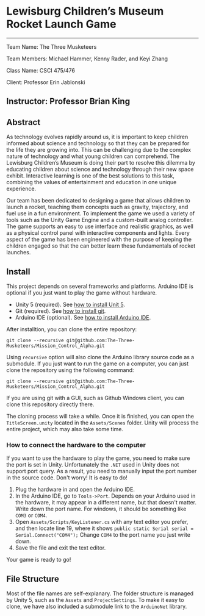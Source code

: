 # Lewisburg Children’s Museum Rocket Launch Game
----
Team Name: The Three Musketeers

Team Members: Michael Hammer, Kenny Rader, and Keyi Zhang

Class Name: CSCI 475/476

Client: Professor Erin Jablonski

Instructor: Professor Brian King
----
## Abstract
As technology evolves rapidly around us, it is important to keep children informed about science and technology so that they can be prepared for the life they are growing into. This can be challenging due to the complex nature of technology and what young children can comprehend. The Lewisburg Children’s Museum is doing their part to resolve this dilemma by educating children about science and technology through their new space exhibit. Interactive learning is one of the best solutions to this task, combining the values of entertainment and education in one unique experience.

Our team has been dedicated to designing a game that allows children to launch a rocket, teaching them concepts such as gravity, trajectory, and fuel use in a fun environment. To implement the game we used a variety of tools such as the Unity Game Engine and a custom-built analog controller. The game supports an easy to use interface and realistic graphics, as well as a physical control panel with interactive components and lights. Every aspect of the game has been engineered with the purpose of keeping the children engaged so that the can better learn these fundamentals of rocket launches.

## Install
This project depends on several frameworks and platforms. Arduino IDE is optional if you just want to play the game without hardware.
+ Unity 5 (required). See [how to install Unit 5](https://docs.unity3d.com/Manual/InstallingUnity.html).
+ Git (required). See [how to install git](https://git-scm.com/book/en/v2/Getting-Started-Installing-Git).
+ Arduino IDE (optional). See [how to install Arduino IDE](https://www.arduino.cc/en/Guide/HomePage).

After installtion, you can clone the entire repository:
```
git clone --recursive git@github.com:The-Three-Musketeers/Mission_Control_Alpha.git
```
Using ```recursive``` option will also clone the Arduino library source code as a submodule. If you just want to run the game on a computer, you can just clone the repository using the following command:
```
git clone --recursive git@github.com:The-Three-Musketeers/Mission_Control_Alpha.git
```

If you are using git with a GUI, such as Github Windows client, you can clone this repository directly there.

The cloning process will take a while. Once it is finished, you can open the ```TitleScreen.unity``` located in the ```Assets/Scenes``` folder. Unity will process the entire project, which may also take some time. 

### How to connect the hardware to the computer
If you want to use the hardware to play the game, you need to make sure the port is set in Unity. Unfortunately the ```.NET``` used in Unity does not support port query. As a result, you need to manually input the port number in the source code. Don't worry! It is easy to do!
1. Plug the hardware in and open the Arduino IDE.
2. In the Arduino IDE, go to ```Tools->Port```. Depends on your Arduino used in the hardware, it may appear in a different name, but that doesn't matter. Write down the port name. For windows, it should be something like ```COM3``` or ```COM4```.
3. Open ```Assets/Scripts/KeyListener.cs``` with any text editor you prefer, and then locate line 19, where it shows ```public static Serial serial = Serial.Connect("COM4");``` Change ```COM4``` to the port name you just write down.
4. Save the file and exit the text editor. 

Your game is ready to go!

## File Structure
Most of the file names are self-explanary. The folder structure is managed by Unity 5, such as the ```Assets``` and ```ProjectSettings```. To make it easy to clone, we have also included a submodule link to the ```ArduinoNet``` library. 

